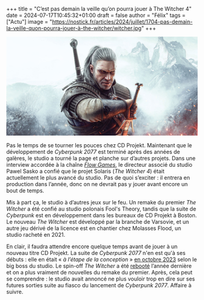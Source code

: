+++
title = "C’est pas demain la veille qu’on pourra jouer à The Witcher 4"
date = 2024-07-17T10:45:32+01:00
draft = false
author = "Félix"
tags = ["Actu"]
image = "https://nostick.fr/articles/2024/juillet/1704-pas-demain-la-veille-quon-pourra-jouer-à-the-witcher/witcher.jpg"
+++ 

![The Witcher](witcher.jpg "Ça jette un froid.")

Pas le temps de se tourner les pouces chez CD Projekt. Maintenant que le développement de *Cyberpunk 2077* est terminé après des années de galères, le studio a tourné la page et planche sur d’autres projets. Dans une interview accordée à la chaîne *[Flow Games](https://www.youtube.com/watch?v=qafcOPfe8FE&ab_channel=FlowGames)*, le directeur associé du studio Pawel Sasko a confié que le projet Solaris (*The Witcher 4*) était actuellement le plus avancé du studio. Pas de quoi s’exciter : il entrera en production dans l’année, donc on ne devrait pas y jouer avant encore un bout de temps.

Mis à part ça, le studio à d’autres jeux sur le feu. Un remake du premier *The Witcher* a été confié au studio polonais Fool's Theory, tandis que la suite de *Cyberpunk* est en développement dans les bureaux de CD Projekt à Boston. Le nouveau *The Witcher* est développé par la branche de Varsovie, et un autre jeu dérivé de la licence est en chantier chez Molasses Flood, un studio racheté en 2021.

En clair, il faudra attendre encore quelque temps avant de jouer à un nouveau titre CD Projekt. La suite de *Cyberpunk 2077* n'en est qu'à ses débuts : elle en était « *à l’étape de la conception* » [en octobre 2023](https://www.youtube.com/live/cELD5Bi28JM?t=9034s) selon le big boss du studio. Le spin-off *The Witcher* a été [rebooté](https://www.pcgamer.com/cd-projekts-witcher-spinoff-game-is-back-on-track-with-an-updated-direction/) l’année dernière et on a plus vraiment de nouvelles du remake du premier. Après, cela peut se comprendre : le studio avait annoncé ne plus vouloir trop en dire sur ses futures sorties suite au fiasco du lancement de *Cyberpunk 2077*. Affaire à suivre.